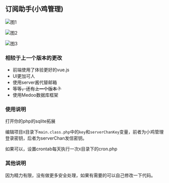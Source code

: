 ## 订阅助手(小鸡管理)

![图1](https://cdn.exia.xyz/img/blog/588/20201127084700.png)

![图2](https://cdn.exia.xyz/img/blog/588/20201127084808.png)

![图3](https://cdn.exia.xyz/img/blog/588/20201127084900.png)



### 相较于上一个版本的更改

- 前端使用了体验更好的vue.js
- UI更加可人
- 使用server酱代替邮箱
- ~~等等，还有上一个版本？~~
- 使用Medoo数据库框架



### 使用说明

打开你的php的sqlite拓展

编辑项目`X`目录下`main.class.php`中的`key`和`serverChanKey`变量，前者为小鸡管理登录密钥，后者为serverChan发信密钥。

如果可以，设置crontab每天执行一次`X`目录下的cron.php



### 其他说明

因为精力有限，没有做更多安全处理，如果有需要的可以自己修改一下代码。
